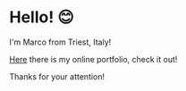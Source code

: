 # Hello! 😊

I'm Marco from Triest, Italy!

[Here](https://marcocarpona.com) there is my online portfolio, check it out!

Thanks for your attention!

